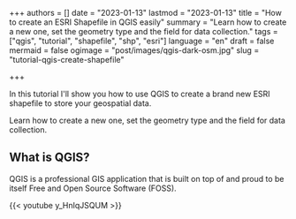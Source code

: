 +++
authors = []
date = "2023-01-13"
lastmod = "2023-01-13"
title = "How to create an ESRI Shapefile in QGIS easily"
summary = "Learn how to create a new one, set the geometry type and the field for data collection."
tags = ["qgis", "tutorial", "shapefile", "shp", "esri"]
language = "en"
draft = false
mermaid = false
ogimage = "post/images/qgis-dark-osm.jpg"
slug = "tutorial-qgis-create-shapefile"

+++

In this tutorial I'll show you how to use QGIS to create a brand new ESRI shapefile to store your geospatial data.

Learn how to create a new one, set the geometry type and the field for data collection.

## What is QGIS?

QGIS is a professional GIS application that is built on top of and proud to be itself Free and Open Source Software (FOSS).

{{< youtube y_HnIqJSQUM >}}
